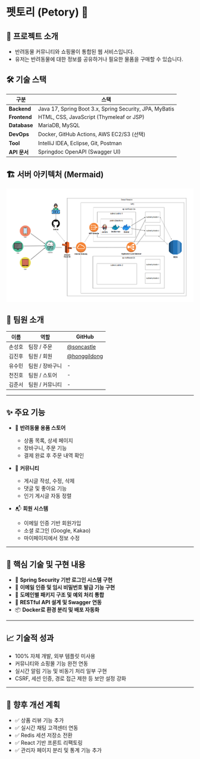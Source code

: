 # 펫토리 (Petory) 🐾



## 📌 프로젝트 소개

- 반려동물 커뮤니티와 쇼핑몰이 통합된 웹 서비스입니다.  
- 유저는 반려동물에 대한 정보를 공유하거나 필요한 물품을 구매할 수 있습니다.

## 🛠️ 기술 스택

| 구분        | 스택                                                         |
|-------------|--------------------------------------------------------------|
| **Backend** | Java 17, Spring Boot 3.x, Spring Security, JPA, MyBatis     |
| **Frontend**| HTML, CSS, JavaScript (Thymeleaf or JSP)                    |
| **Database**| MariaDB, MySQL                                               |
| **DevOps**  | Docker, GitHub Actions, AWS EC2/S3 (선택)                    |
| **Tool**    | IntelliJ IDEA, Eclipse, Git, Postman                         |
| **API 문서**| Springdoc OpenAPI (Swagger UI)                               |


## 🏗️ 서버 아키텍처 (Mermaid)
![서버 구조도](https://github.com/soncastle/shoppingmall/blob/master/src/main/resources/static/images/ui/서버구조도.PNG?raw=true)

## 👥 팀원 소개

| 이름     | 역할        | GitHub                                   |
|----------|-------------|-------------------------------------------|
| 손성호 | 팀장 / 주문  | [@soncastle](https://github.com/soncastle) |
| 김진후 | 팀원 / 회원  | [@honggildong](https://github.com/honggildong) |
| 유수민 | 팀원 / 장바구니     | -                                         |
| 천진호 | 팀원 / 스토어     | -                                         |
| 김준서 | 팀원 / 커뮤니티     | -                                         |

---

## ✨ 주요 기능

- 🛒 **반려동물 용품 스토어**  
  - 상품 목록, 상세 페이지
  - 장바구니, 주문 기능
  - 결제 완료 후 주문 내역 확인

- 🐾 **커뮤니티**  
  - 게시글 작성, 수정, 삭제
  - 댓글 및 좋아요 기능
  - 인기 게시글 자동 정렬

- 📬 **회원 시스템**
  - 이메일 인증 기반 회원가입
  - 소셜 로그인 (Google, Kakao)
  - 마이페이지에서 정보 수정

---

## 🔧 핵심 기술 및 구현 내용

- 🔐 **Spring Security 기반 로그인 시스템 구현**
- 📨 **이메일 인증 및 임시 비밀번호 발급 기능 구현**
- 📁 **도메인별 패키지 구조 및 예외 처리 통합**
- 🔄 **RESTful API 설계 및 Swagger 연동**
- 📦 **Docker로 환경 분리 및 배포 자동화**

---

## 📈 기술적 성과

- 100% 자체 개발, 외부 템플릿 미사용
- 커뮤니티와 쇼핑몰 기능 완전 연동
- 실시간 알림 기능 및 비동기 처리 일부 구현
- CSRF, 세션 인증, 경로 접근 제한 등 보안 설정 강화

---

## 🔮 향후 개선 계획

- ✅ 상품 리뷰 기능 추가
- ✅ 실시간 채팅 고객센터 연동
- ✅ Redis 세션 저장소 전환
- ✅ React 기반 프론트 리팩토링
- ✅ 관리자 페이지 분리 및 통계 기능 추가

